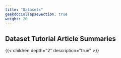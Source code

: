 ```yaml
---
title: "Datasets"
geekdocCollapseSection: true
weight: 20
---
```



## Dataset Tutorial Article Summaries

{{< children depth="2" description="true" >}}
